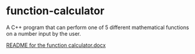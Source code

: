 # function-calculator
A C++ program that can perform one of 5 different mathematical functions on a number input by the user. 

[README for the function calculator.docx](https://github.com/ace22300/function-calculator/files/12984351/README.for.the.function.calculator.docx)
